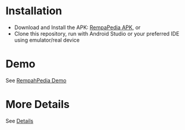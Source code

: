 # Installation
* Download and Install the APK: [RempaPedia APK](https://drive.google.com/file/d/13L561EyHf-awEdm7BIAslmPVG2abfBn3/view?usp=sharing), or
* Clone this repository, run with Android Studio or your preferred IDE using emulator/real device

# Demo
See [RempahPedia Demo](https://www.youtube.com/watch?v=oTpbpwlyt2Y)

# More Details
See [Details](https://www.youtube.com/watch?v=2yPeLNH-fcU)
